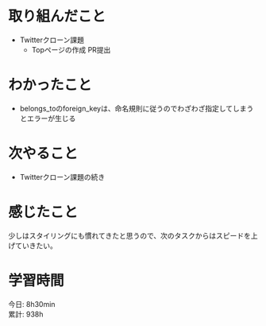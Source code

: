 # 取り組んだこと       
- Twitterクローン課題
  - Topページの作成 PR提出  
# わかったこと  
- belongs_toのforeign_keyは、命名規則に従うのでわざわざ指定してしまうとエラーが生じる  
# 次やること  
- Twitterクローン課題の続き  
# 感じたこと  
少しはスタイリングにも慣れてきたと思うので、次のタスクからはスピードを上げていきたい。
# 学習時間 
今日: 8h30min                   
累計: 938h              
